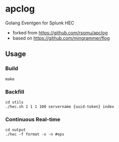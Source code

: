 # apclog
Golang Eventgen for Splunk HEC

* forked from https://github.com/rsomu/apclog
* based on https://github.com/mingrammer/flog

## Usage
### Build
```
make
```

### Backfill
```
cd utils
./hec.sh 1 1 1 100 servername {uuid-token} index
```

### Continuous Real-time
```
cd output
./hec -f format -x -n #eps
```
